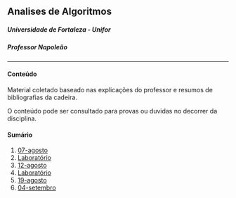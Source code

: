 ## Analises de Algoritmos
##### Universidade de Fortaleza - Unifor

##### Professor Napoleão

---

#### Conteúdo

Material coletado baseado nas explicações do professor e resumos de bibliografias da cadeira.

O conteúdo pode ser consultado para provas ou duvidas no decorrer da disciplina.

#### Sumário

1. [07-agosto](./material/Aula/07-08/Explicacao.md)
2. [Laboratório](./material/Laboratorio/AV1-lab01/exercicio.md)
3. [12-agosto](./material/Aula/12-08/Explicacao.md)
4. [Laboratório](./material/Laboratorio/AV1-lab02/exercicio2.md)
5. [19-agosto](./material/Aula/19-08/Explicacao.md)
6. [04-setembro](./material/Aula/04-09/Explicacao.md)
